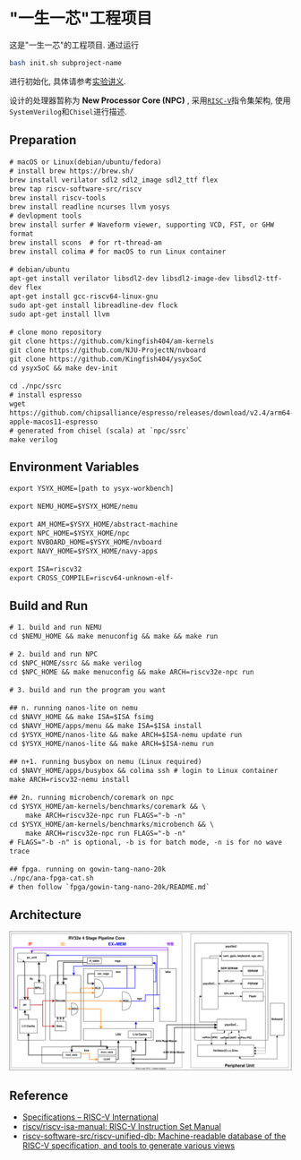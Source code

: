 # "一生一芯"工程项目

这是"一生一芯"的工程项目. 通过运行
```bash
bash init.sh subproject-name
```
进行初始化, 具体请参考[实验讲义][lecture note].

[lecture note]: https://ysyx.oscc.cc/docs/

设计的处理器暂称为 **New Processor Core (NPC)** , 采用[`RISC-V`][RISC-V]指令集架构, 使用`SystemVerilog`和`Chisel`进行描述.

[RISC-V]: https://riscv.org/

## Preparation

```shell
# macOS or Linux(debian/ubuntu/fedora)
# install brew https://brew.sh/
brew install verilator sdl2 sdl2_image sdl2_ttf flex
brew tap riscv-software-src/riscv
brew install riscv-tools
brew install readline ncurses llvm yosys
# devlopment tools
brew install surfer # Waveform viewer, supporting VCD, FST, or GHW format
brew install scons  # for rt-thread-am
brew install colima # for macOS to run Linux container

# debian/ubuntu
apt-get install verilator libsdl2-dev libsdl2-image-dev libsdl2-ttf-dev flex
apt-get install gcc-riscv64-linux-gnu
sudo apt-get install libreadline-dev flock
sudo apt-get install llvm

# clone mono repository
git clone https://github.com/kingfish404/am-kernels
git clone https://github.com/NJU-ProjectN/nvboard
git clone https://github.com/Kingfish404/ysyxSoC
cd ysyxSoC && make dev-init

cd ./npc/ssrc
# install espresso
wget https://github.com/chipsalliance/espresso/releases/download/v2.4/arm64-apple-macos11-espresso
# generated from chisel (scala) at `npc/ssrc`
make verilog
```

## Environment Variables

```shell 
export YSYX_HOME=[path to ysyx-workbench]

export NEMU_HOME=$YSYX_HOME/nemu

export AM_HOME=$YSYX_HOME/abstract-machine
export NPC_HOME=$YSYX_HOME/npc
export NVBOARD_HOME=$YSYX_HOME/nvboard
export NAVY_HOME=$YSYX_HOME/navy-apps

export ISA=riscv32
export CROSS_COMPILE=riscv64-unknown-elf-
```

## Build and Run

```shell
# 1. build and run NEMU
cd $NEMU_HOME && make menuconfig && make && make run

# 2. build and run NPC
cd $NPC_HOME/ssrc && make verilog
cd $NPC_HOME && make menuconfig && make ARCH=riscv32e-npc run

# 3. build and run the program you want

## n. running nanos-lite on nemu
cd $NAVY_HOME && make ISA=$ISA fsimg
cd $NAVY_HOME/apps/menu && make ISA=$ISA install
cd $YSYX_HOME/nanos-lite && make ARCH=$ISA-nemu update run
cd $YSYX_HOME/nanos-lite && make ARCH=$ISA-nemu run

## n+1. running busybox on nemu (Linux required)
cd $NAVY_HOME/apps/busybox && colima ssh # login to Linux container
make ARCH=riscv32-nemu install

## 2n. running microbench/coremark on npc
cd $YSYX_HOME/am-kernels/benchmarks/coremark && \
    make ARCH=riscv32e-npc run FLAGS="-b -n"
cd $YSYX_HOME/am-kernels/benchmarks/microbench && \
    make ARCH=riscv32e-npc run FLAGS="-b -n"
# FLAGS="-b -n" is optional, -b is for batch mode, -n is for no wave trace

## fpga. running on gowin-tang-nano-20k
./npc/ana-fpga-cat.sh
# then follow `fpga/gowin-tang-nano-20k/README.md`
```

## Architecture

![](./docs/assets/npc-rv32e-pipeline.svg)

## Reference

- [Specifications – RISC-V International](https://riscv.org/technical/specifications/)
- [riscv/riscv-isa-manual: RISC-V Instruction Set Manual](https://github.com/riscv/riscv-isa-manual)
- [riscv-software-src/riscv-unified-db: Machine-readable database of the RISC-V specification, and tools to generate various views](https://github.com/riscv-software-src/riscv-unified-db)
